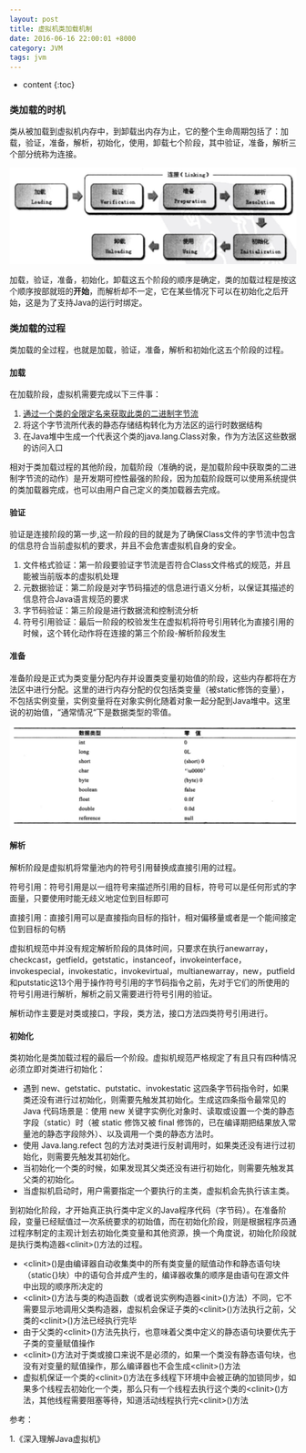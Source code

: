 ```yaml
---
layout: post
title: 虚拟机类加载机制
date: 2016-06-16 22:00:01 +8000
category: JVM
tags: jvm
---
```


* content
{:toc}

### 类加载的时机

类从被加载到虚拟机内存中，到卸载出内存为止，它的整个生命周期包括了：加载，验证，准备，解析，初始化，使用，卸载七个阶段，其中验证，准备，解析三个部分统称为连接。

![](/img/virtual/classLifecycle.png)

加载，验证，准备，初始化，卸载这五个阶段的顺序是确定，类的加载过程是按这个顺序按部就班的**开始**，而解析却不一定，它在某些情况下可以在初始化之后开始，这是为了支持Java的运行时绑定。

### 类加载的过程

类加载的全过程，也就是加载，验证，准备，解析和初始化这五个阶段的过程。

#### 加载

在加载阶段，虚拟机需要完成以下三件事：

1. [通过一个类的全限定名来获取此类的二进制字节流]()
2. 将这个字节流所代表的静态存储结构转化为方法区的运行时数据结构
3. 在Java堆中生成一个代表这个类的java.lang.Class对象，作为方法区这些数据的访问入口

相对于类加载过程的其他阶段，加载阶段（准确的说，是加载阶段中获取类的二进制字节流的动作）是开发期可控性最强的阶段，因为加载阶段既可以使用系统提供的类加载器完成，也可以由用户自己定义的类加载器去完成。

#### 验证

验证是连接阶段的第一步,这一阶段的目的就是为了确保Class文件的字节流中包含的信息符合当前虚拟机的要求，并且不会危害虚拟机自身的安全。

1. 文件格式验证：第一阶段要验证字节流是否符合Class文件格式的规范，并且能被当前版本的虚拟机处理
2. 元数据验证：第二阶段是对字节码描述的信息进行语义分析，以保证其描述的信息符合Java语言规范的要求
3. 字节码验证：第三阶段是进行数据流和控制流分析
4. 符号引用验证：最后一阶段的校验发生在虚拟机将符号引用转化为直接引用的时候，这个转化动作将在连接的第三个阶段-解析阶段发生

#### 准备

准备阶段是正式为类变量分配内存并设置类变量初始值的阶段，这些内存都将在方法区中进行分配。这里的进行内存分配的仅包括类变量（被static修饰的变量），不包括实例变量，实例变量将在对象实例化随着对象一起分配到Java堆中。这里说的初始值，“通常情况“下是数据类型的零值。

![](/img/virtual/zero.png)

#### 解析

解析阶段是虚拟机将常量池内的符号引用替换成直接引用的过程。

符号引用：符号引用是以一组符号来描述所引用的目标，符号可以是任何形式的字面量，只要使用时能无歧义地定位到目标即可

直接引用：直接引用可以是直接指向目标的指针，相对偏移量或者是一个能间接定位到目标的句柄

虚拟机规范中并没有规定解析阶段的具体时间，只要求在执行anewarray，checkcast，getfield，getstatic，instanceof，invokeinterface，invokespecial，invokestatic，invokevirtual，multianewarray，new，putfield和putstatic这13个用于操作符号引用的字节码指令之前，先对于它们的所使用的符号引用进行解析，解析之前又需要进行符号引用的验证。

解析动作主要是对类或接口，字段，类方法，接口方法四类符号引用进行。

#### 初始化

类初始化是类加载过程的最后一个阶段。虚拟机规范严格规定了有且只有四种情况必须立即对类进行初始化：

* 遇到 new、getstatic、putstatic、invokestatic 这四条字节码指令时，如果类还没有进行过初始化，则需要先触发其初始化。生成这四条指令最常见的 Java 代码场景是：使用 new 关键字实例化对象时、读取或设置一个类的静态字段（static）时（被 static 修饰又被 final 修饰的，已在编译期把结果放入常量池的静态字段除外）、以及调用一个类的静态方法时。
* 使用 Java.lang.refect 包的方法对类进行反射调用时，如果类还没有进行过初始化，则需要先触发其初始化。
* 当初始化一个类的时候，如果发现其父类还没有进行初始化，则需要先触发其父类的初始化。
* 当虚拟机启动时，用户需要指定一个要执行的主类，虚拟机会先执行该主类。

到初始化阶段，才开始真正执行类中定义的Java程序代码（字节码）。在准备阶段，变量已经赋值过一次系统要求的初始值，而在初始化阶段，则是根据程序员通过程序制定的主观计划去初始化类变量和其他资源，换一个角度说，初始化阶段就是执行类构造器&lt;clinit>()方法的过程。

* &lt;clinit>()是由编译器自动收集类中的所有类变量的赋值动作和静态语句块（static{}块）中的语句合并成产生的，编译器收集的顺序是由语句在源文件中出现的顺序所决定的
* &lt;clinit>()方法与类的构造函数（或者说实例构造器&lt;init>()方法）不同，它不需要显示地调用父类构造器，虚拟机会保证子类的&lt;clinit>()方法执行之前，父类的&lt;clinit>()方法已经执行完毕
* 由于父类的&lt;clinit>()方法先执行，也意味着父类中定义的静态语句块要优先于子类的变量赋值操作
* &lt;clinit>()方法对于类或接口来说不是必须的，如果一个类没有静态语句块，也没有对变量的赋值操作，那么编译器也不会生成&lt;clinit>()方法
* 虚拟机保证一个类的&lt;clinit>()方法在多线程下环境中会被正确的加锁同步，如果多个线程去初始化一个类，那么只有一个线程去执行这个类的&lt;clinit>()方法，其他线程需要阻塞等待，知道活动线程执行完&lt;clinit>()方法

参考：

1.《深入理解Java虚拟机》





